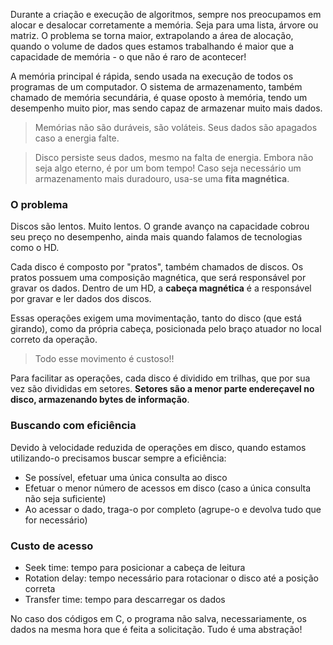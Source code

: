 
Durante a criação e execução de algoritmos, sempre nos preocupamos em alocar e desalocar corretamente a memória. Seja para uma lista, árvore ou matriz. 
O problema se torna maior, extrapolando a área de alocação, quando o volume de dados ques estamos trabalhando é maior que a capacidade de memória - o que não é raro de acontecer!

A memória principal é rápida, sendo usada na execução de todos os programas de um computador.
O sistema de armazenamento, também chamado de memória secundária, é quase oposto à memória, tendo um desempenho muito pior, mas sendo capaz de armazenar muito mais dados.

> Memórias não são duráveis, são voláteis. Seus dados são apagados caso a energia falte.

> Disco persiste seus dados, mesmo na falta de energia. Embora não seja algo eterno, é por um bom tempo! Caso seja necessário um armazenamento mais duradouro, usa-se uma **fita magnética**.


### O problema
Discos são lentos. Muito lentos. O grande avanço na capacidade cobrou seu preço no desempenho, ainda mais quando falamos de tecnologias como o HD. 

Cada disco é composto por "pratos", também chamados de discos. Os pratos possuem uma composição magnética, que será responsável por gravar os dados.
Dentro de um HD, a **cabeça magnética** é a responsável por gravar e ler dados dos discos.

Essas operações exigem uma movimentação, tanto do disco (que está girando), como da própria cabeça, posicionada pelo braço atuador no local correto da operação.

> Todo esse movimento é custoso!!

Para facilitar as operações, cada disco é dividido em trilhas, que por sua vez são divididas em setores. 
**Setores são a menor parte endereçavel no disco, armazenando bytes de informação**.


### Buscando com eficiência
Devido à velocidade reduzida de operações em disco, quando estamos utilizando-o precisamos buscar sempre a eficiência:
- Se possível, efetuar uma única consulta ao disco
- Efetuar o menor número de acessos em disco (caso a única consulta não seja suficiente)
- Ao acessar o dado, traga-o por completo (agrupe-o e devolva tudo que for necessário)


### Custo de acesso
- Seek time: tempo para posicionar a cabeça de leitura
- Rotation delay: tempo necessário para rotacionar o disco até a posição correta
- Transfer time: tempo para descarregar os dados

 No caso dos códigos em C, o programa não salva, necessariamente, os dados na mesma hora que é feita a solicitação. Tudo é uma abstração!

